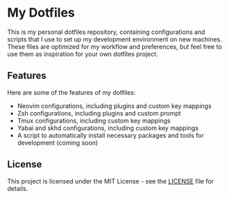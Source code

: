 # My Dotfiles

This is my personal dotfiles repository, containing configurations and scripts that I use to set up my development environment on new machines. These files are optimized for my workflow and preferences, but feel free to use them as inspiration for your own dotfiles project.

## Features

Here are some of the features of my dotfiles:

- Neovim configurations, including plugins and custom key mappings
- Zsh configurations, including plugins and custom prompt
- Tmux configurations, including custom key mappings
- Yabai and skhd configurations, including custom key mappings
- A script to automatically install necessary packages and tools for development (coming soon)

## License

This project is licensed under the MIT License - see the [LICENSE](LICENSE) file for details.

